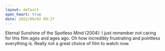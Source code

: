 ```yaml
---
layout: default
open_heart: true
date: 2022/09/02 09:27
---
```


Eternal Sunshine of the Spotless Mind (2004): I just remember not caring for this film ages and ages ago. Oh how incredibly frustrating and pointless everything is. Really not a great choice of film to watch now.
